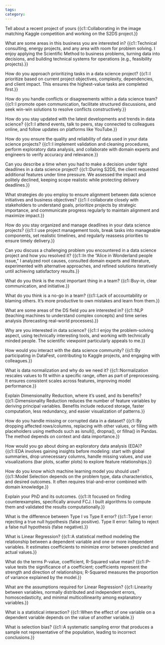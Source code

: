 ```yaml
---
tags: 
category: 
---
```

Tell about a recent project of yours {{c1::Collaborating in the image matching Kaggle competition and working on the S2DS project.}}

What are some areas in this business you are interested in? {{c1::Technical consulting, energy projects, and any area with room for problem solving. I enjoy applying the Scientific Method to business problems, turning data into decisions, and building technical systems for operations (e.g., feasibility projects).}}

How do you approach prioritizing tasks in a data science project? {{c1::I prioritize based on current project objectives, complexity, dependencies, and client impact. This ensures the highest-value tasks are completed first.}}

How do you handle conflicts or disagreements within a data science team? {{c1::I promote open communication, facilitate structured discussions, and seek win-win solutions to resolve conflicts constructively.}}

How do you stay updated with the latest developments and trends in data science? {{c1::I attend events, talk to peers, stay connected to colleagues online, and follow updates on platforms like YouTube.}}

How do you ensure the quality and reliability of data used in your data science projects? {{c1::I implement validation and cleaning procedures, perform exploratory data analysis, and collaborate with domain experts and engineers to verify accuracy and relevance.}}

Can you describe a time when you had to make a decision under tight deadlines in a data science project? {{c1::During S2DS, the client requested additional features under time pressure. We assessed the impact and politely declined, keeping scope realistic while protecting delivery deadlines.}}

What strategies do you employ to ensure alignment between data science initiatives and business objectives? {{c1::I collaborate closely with stakeholders to understand goals, prioritize projects by strategic importance, and communicate progress regularly to maintain alignment and maximize impact.}}

How do you stay organized and manage deadlines in your data science projects? {{c1::I use project management tools, break tasks into manageable components, set realistic timelines, and regularly reassess priorities to ensure timely delivery.}}

Can you discuss a challenging problem you encountered in a data science project and how you resolved it? {{c1::In the “Alice in Wonderland people issue,” I analyzed root causes, consulted domain experts and literature, experimented with alternative approaches, and refined solutions iteratively until achieving satisfactory results.}}

What do you think is the most important thing in a team? {{c1::Buy-in, clear communication, and initiative.}}

What do you think is a no-go in a team? {{c1::Lack of accountability or blaming others. It’s more productive to own mistakes and learn from them.}}

What are some areas of the DS field you are interested in? {{c1::NLP (teaching machines to understand complex concepts) and time series analysis (forecasting real-world processes).}}

Why are you interested in data science? {{c1::I enjoy the problem-solving aspect, using technically interesting tools, and working with technically minded people. The scientific viewpoint particularly appeals to me.}}

How would you interact with the data science community? {{c1::By participating in DataFest, contributing to Kaggle projects, and engaging with colleagues.}}

What is data normalization and why do we need it? {{c1::Normalization rescales values to fit within a specific range, often as part of preprocessing. It ensures consistent scales across features, improving model performance.}}

Explain Dimensionality Reduction, where it’s used, and its benefits? {{c1::Dimensionality Reduction reduces the number of feature variables by deriving principal variables. Benefits include reduced storage, faster computation, less redundancy, and easier visualization of patterns.}}

How do you handle missing or corrupted data in a dataset? {{c1::By dropping affected rows/columns, replacing with other values, or filling with placeholders using methods such as isnull(), dropna(), or fillna() in Pandas. The method depends on context and data importance.}}

How would you go about doing an exploratory data analysis (EDA)? {{c1::EDA involves gaining insights before modeling: start with global summaries, drop unnecessary columns, handle missing values, and use visualizations (bar plots, scatter plots) to explore feature relationships.}}

How do you know which machine learning model you should use? {{c1::Model Selection depends on the problem type, data characteristics, and desired outcomes. It often requires trial-and-error combined with domain knowledge.}}

Explain your PhD and its outcomes. {{c1::It focused on finding counterexamples, specifically around FCJ. I built algorithms to compute them and validated the results computationally.}}

What is the difference between Type I vs Type II error? {{c1::Type I error: rejecting a true null hypothesis (false positive). Type II error: failing to reject a false null hypothesis (false negative).}}

What is Linear Regression? {{c1::A statistical method modeling the relationship between a dependent variable and one or more independent variables. It estimates coefficients to minimize error between predicted and actual values.}}

What do the terms P-value, coefficient, R-Squared value mean? {{c1::P-value tests the significance of a coefficient; coefficients represent the strength and direction of relationships; R-Squared measures the proportion of variance explained by the model.}}

What are the assumptions required for Linear Regression? {{c1::Linearity between variables, normally distributed and independent errors, homoscedasticity, and minimal multicollinearity among explanatory variables.}}

What is a statistical interaction? {{c1::When the effect of one variable on a dependent variable depends on the value of another variable.}}

What is selection bias? {{c1::A systematic sampling error that produces a sample not representative of the population, leading to incorrect conclusions.}}
